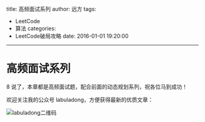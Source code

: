 title: 高频面试系列
author: 远方
tags:
  - LeetCode
  - 算法
categories:
  - LeetCode破局攻略
date: 2016-01-01 19:20:00
---
# 高频面试系列

8 说了，本章都是高频面试题，配合前面的动态规划系列，祝各位马到成功！

欢迎关注我的公众号 labuladong，方便获得最新的优质文章：

![labuladong二维码](images/LeetCode破局攻略/qrcode.jpg)